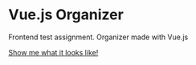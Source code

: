 
# Vue.js Organizer

Frontend test assignment. Organizer made with Vue.js

[Show me what it looks like!](https://dz-tasker.herokuapp.com)
